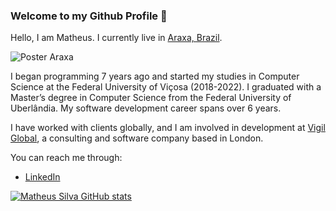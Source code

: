 ### Welcome to my Github Profile 👋

Hello, I am Matheus. I currently live in [Araxa, Brazil](https://www.google.com/maps/place/Arax%C3%A1,+State+of+Minas+Gerais,+Brazil/@-19.6046618,-46.9381066,13z).

![Poster Araxa](https://mediaim.expedia.com/destination/2/c426a79af3ab738d6a760c4d8464396c.jpg)

I began programming 7 years ago and started my studies in Computer Science at the Federal University of Viçosa (2018-2022). I graduated with a Master’s degree in Computer Science from the Federal University of Uberlândia. My software development career spans over 6 years.

I have worked with clients globally, and I am involved in development at [Vigil Global](https://vigil.global/), a consulting and software company based in London.

You can reach me through:

- [LinkedIn](https://br.linkedin.com/in/matheus-silva-ml)

<a href="https://github.com/Matheuspp">
  <img src="https://github-readme-stats.vercel.app/api?username=Matheuspp&&theme=gruvbox&count_private=true&include_all_commits=true" alt="Matheus Silva GitHub stats" /><br />
</a>
